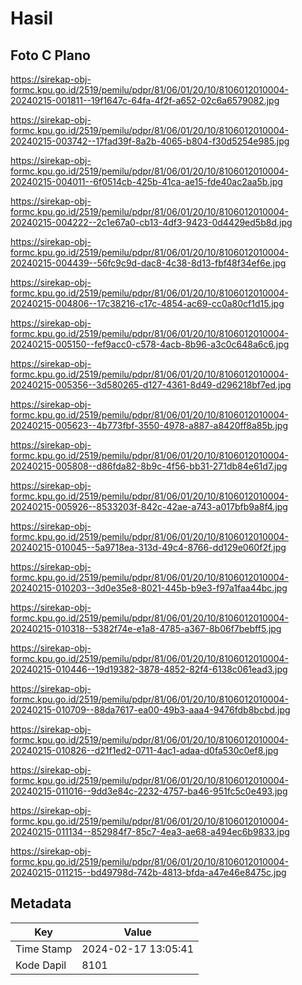 # Hasil

## Foto C Plano

https://sirekap-obj-formc.kpu.go.id/2519/pemilu/pdpr/81/06/01/20/10/8106012010004-20240215-001811--19f1647c-64fa-4f2f-a652-02c6a6579082.jpg

https://sirekap-obj-formc.kpu.go.id/2519/pemilu/pdpr/81/06/01/20/10/8106012010004-20240215-003742--17fad39f-8a2b-4065-b804-f30d5254e985.jpg

https://sirekap-obj-formc.kpu.go.id/2519/pemilu/pdpr/81/06/01/20/10/8106012010004-20240215-004011--6f0514cb-425b-41ca-ae15-fde40ac2aa5b.jpg

https://sirekap-obj-formc.kpu.go.id/2519/pemilu/pdpr/81/06/01/20/10/8106012010004-20240215-004222--2c1e67a0-cb13-4df3-9423-0d4429ed5b8d.jpg

https://sirekap-obj-formc.kpu.go.id/2519/pemilu/pdpr/81/06/01/20/10/8106012010004-20240215-004439--56fc9c9d-dac8-4c38-8d13-fbf48f34ef6e.jpg

https://sirekap-obj-formc.kpu.go.id/2519/pemilu/pdpr/81/06/01/20/10/8106012010004-20240215-004806--17c38216-c17c-4854-ac69-cc0a80cf1d15.jpg

https://sirekap-obj-formc.kpu.go.id/2519/pemilu/pdpr/81/06/01/20/10/8106012010004-20240215-005150--fef9acc0-c578-4acb-8b96-a3c0c648a6c6.jpg

https://sirekap-obj-formc.kpu.go.id/2519/pemilu/pdpr/81/06/01/20/10/8106012010004-20240215-005356--3d580265-d127-4361-8d49-d296218bf7ed.jpg

https://sirekap-obj-formc.kpu.go.id/2519/pemilu/pdpr/81/06/01/20/10/8106012010004-20240215-005623--4b773fbf-3550-4978-a887-a8420ff8a85b.jpg

https://sirekap-obj-formc.kpu.go.id/2519/pemilu/pdpr/81/06/01/20/10/8106012010004-20240215-005808--d86fda82-8b9c-4f56-bb31-271db84e61d7.jpg

https://sirekap-obj-formc.kpu.go.id/2519/pemilu/pdpr/81/06/01/20/10/8106012010004-20240215-005926--8533203f-842c-42ae-a743-a017bfb9a8f4.jpg

https://sirekap-obj-formc.kpu.go.id/2519/pemilu/pdpr/81/06/01/20/10/8106012010004-20240215-010045--5a9718ea-313d-49c4-8766-dd129e060f2f.jpg

https://sirekap-obj-formc.kpu.go.id/2519/pemilu/pdpr/81/06/01/20/10/8106012010004-20240215-010203--3d0e35e8-8021-445b-b9e3-f97a1faa44bc.jpg

https://sirekap-obj-formc.kpu.go.id/2519/pemilu/pdpr/81/06/01/20/10/8106012010004-20240215-010318--5382f74e-e1a8-4785-a367-8b06f7bebff5.jpg

https://sirekap-obj-formc.kpu.go.id/2519/pemilu/pdpr/81/06/01/20/10/8106012010004-20240215-010446--19d19382-3878-4852-82f4-6138c061ead3.jpg

https://sirekap-obj-formc.kpu.go.id/2519/pemilu/pdpr/81/06/01/20/10/8106012010004-20240215-010709--88da7617-ea00-49b3-aaa4-9476fdb8bcbd.jpg

https://sirekap-obj-formc.kpu.go.id/2519/pemilu/pdpr/81/06/01/20/10/8106012010004-20240215-010826--d21f1ed2-0711-4ac1-adaa-d0fa530c0ef8.jpg

https://sirekap-obj-formc.kpu.go.id/2519/pemilu/pdpr/81/06/01/20/10/8106012010004-20240215-011016--9dd3e84c-2232-4757-ba46-951fc5c0e493.jpg

https://sirekap-obj-formc.kpu.go.id/2519/pemilu/pdpr/81/06/01/20/10/8106012010004-20240215-011134--852984f7-85c7-4ea3-ae68-a494ec6b9833.jpg

https://sirekap-obj-formc.kpu.go.id/2519/pemilu/pdpr/81/06/01/20/10/8106012010004-20240215-011215--bd49798d-742b-4813-bfda-a47e46e8475c.jpg


## Metadata

| Key        | Value               |
| ---------- | ------------------- |
| Time Stamp | 2024-02-17 13:05:41 |
| Kode Dapil | 8101                |



